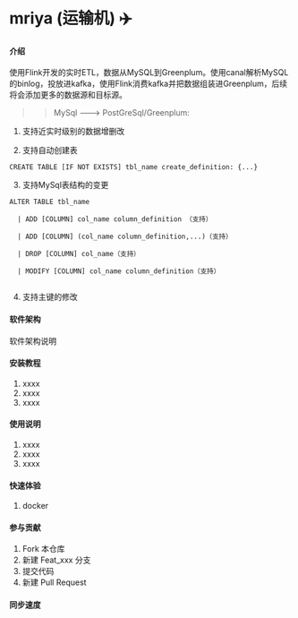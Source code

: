 # mriya (运输机) :airplane:

#### 介绍
使用Flink开发的实时ETL，数据从MySQL到Greenplum。使用canal解析MySQL的binlog，投放进kafka，使用Flink消费kafka并把数据组装进Greenplum，后续将会添加更多的数据源和目标源。


>> MySql ---> PostGreSql/Greenplum:

1. 支持近实时级别的数据增删改

2. 支持自动创建表

```
CREATE TABLE [IF NOT EXISTS] tbl_name create_definition: {...}
```

3. 支持MySql表结构的变更

```
ALTER TABLE tbl_name

  | ADD [COLUMN] col_name column_definition （支持）
  
  | ADD [COLUMN] (col_name column_definition,...)（支持）
  
  | DROP [COLUMN] col_name（支持）
  
  | MODIFY [COLUMN] col_name column_definition（支持）
  
```

4. 支持主键的修改


#### 软件架构
软件架构说明


#### 安装教程

1.  xxxx
2.  xxxx
3.  xxxx

#### 使用说明

1.  xxxx
2.  xxxx
3.  xxxx

#### 快速体验
1. docker

#### 参与贡献

1.  Fork 本仓库
2.  新建 Feat_xxx 分支
3.  提交代码
4.  新建 Pull Request

#### 同步速度
